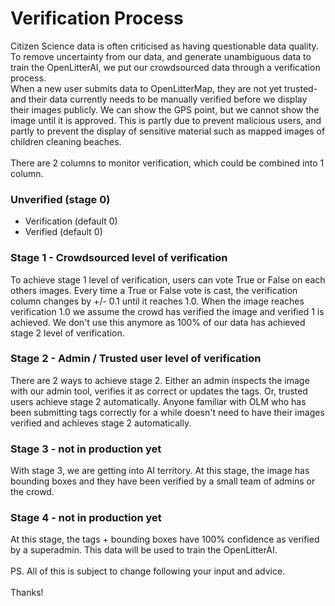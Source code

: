 # Verification Process

Citizen Science data is often criticised as having questionable data quality.<br />
To remove uncertainty from our data, and generate unambiguous data to train the OpenLitterAI, we put our crowdsourced data through a verification process.<br />
When a new user submits data to OpenLitterMap, they are not yet trusted- and their data currently needs to be manually verified before we display their images publicly. We can show the GPS point, but we cannot show the image until it is approved. This is partly due to prevent malicious users, and partly to prevent the display of sensitive material such as mapped images of children cleaning beaches.<br />
<br />
There are 2 columns to monitor verification, which could be combined into 1 column.<br />

### Unverified (stage 0)

 - Verification (default 0)
 - Verified (default 0)

### Stage 1 - Crowdsourced level of verification
To achieve stage 1 level of verification, users can vote True or False on each others images. Every time a True or False vote is cast, the verification column changes by +/- 0.1 until it reaches 1.0. When the image reaches verification 1.0 we assume the crowd has verified the image and verified 1 is achieved. We don't use this anymore as 100% of our data has achieved stage 2 level of verification.

### Stage 2 - Admin / Trusted user level of verification
There are 2 ways to achieve stage 2. Either an admin inspects the image with our admin tool, verifies it as correct or updates the tags. Or, trusted users achieve stage 2 automatically. Anyone familiar with OLM who has been submitting tags correctly for a while doesn't need to have their images verified and achieves stage 2 automatically.

### Stage 3 - not in production yet
With stage 3, we are getting into AI territory. At this stage, the image has bounding boxes and they have been verified by a small team of admins or the crowd.

### Stage 4 - not in production yet
At this stage, the tags + bounding boxes have 100% confidence as verified by a superadmin. This data will be used to train the OpenLitterAI.<br />
<br />
PS. All of this is subject to change following your input and advice.<br />
<br />
Thanks!<br />